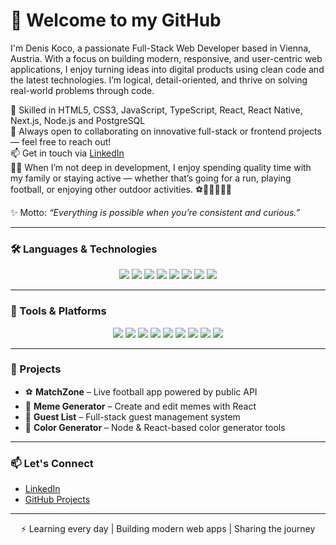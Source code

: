 # 👋 Welcome to my GitHub

I'm Denis Koco, a passionate Full-Stack Web Developer based in Vienna, Austria. With a focus on building modern, responsive, and user-centric web applications, I enjoy turning ideas into digital products using clean code and the latest technologies. I’m logical, detail-oriented, and thrive on solving real-world problems through code.

🌱 Skilled in HTML5, CSS3, JavaScript, TypeScript, React, React Native, Next.js, Node.js and PostgreSQL  
💬 Always open to collaborating on innovative full-stack or frontend projects — feel free to reach out!  
📫 Get in touch via [LinkedIn](https://www.linkedin.com/in/denis-koco)  
🧘‍♂️ When I’m not deep in development, I enjoy spending quality time with my family or staying active — whether that’s going for a run, playing football, or enjoying other outdoor activities. ⚽🏃‍♂️👨‍👩‍👧

✨ Motto: _“Everything is possible when you’re consistent and curious.”_

---

### 🛠️ Languages & Technologies

<p align="center">
  <img src="https://img.shields.io/badge/HTML5-E34F26?style=for-the-badge&logo=html5&logoColor=white" />
  <img src="https://img.shields.io/badge/CSS3-1572B6?style=for-the-badge&logo=css3&logoColor=white" />
  <img src="https://img.shields.io/badge/JavaScript-F7DF1E?style=for-the-badge&logo=javascript&logoColor=black" />
  <img src="https://img.shields.io/badge/TypeScript-3178C6?style=for-the-badge&logo=typescript&logoColor=white" />
  <img src="https://img.shields.io/badge/React-20232A?style=for-the-badge&logo=react&logoColor=61DAFB" />
  <img src="https://img.shields.io/badge/Next.js-000000?style=for-the-badge&logo=nextdotjs&logoColor=white" />
  <img src="https://img.shields.io/badge/Node.js-339933?style=for-the-badge&logo=nodedotjs&logoColor=white" />
  <img src="https://img.shields.io/badge/PostgreSQL-4169E1?style=for-the-badge&logo=postgresql&logoColor=white" /> 
</p>

---

### 🧰 Tools & Platforms

<p align="center">
  <img src="https://img.shields.io/badge/VS%20Code-007ACC?style=for-the-badge&logo=visual-studio-code&logoColor=white" />
  <img src="https://img.shields.io/badge/Git-F05032?style=for-the-badge&logo=git&logoColor=white" />
  <img src="https://img.shields.io/badge/GitHub-181717?style=for-the-badge&logo=github&logoColor=white" />
  <img src="https://img.shields.io/badge/Figma-F24E1E?style=for-the-badge&logo=figma&logoColor=white" />
  <img src="https://img.shields.io/badge/Postman-FF6C37?style=for-the-badge&logo=postman&logoColor=white" />
  <img src="https://img.shields.io/badge/Jest-C21325?style=for-the-badge&logo=jest&logoColor=white" />
  <img src="https://img.shields.io/badge/Playwright-2EAD33?style=for-the-badge&logo=playwright&logoColor=white" />
  <img src="https://img.shields.io/badge/PNPM-F69220?style=for-the-badge&logo=pnpm&logoColor=white" />
  <img src="https://img.shields.io/badge/Fly.io-011E3C?style=for-the-badge&logo=flydotio&logoColor=white" />
</p>

---

### 🚀 Projects

- ⚽ **MatchZone** – Live football app powered by public API  
- 🎨 **Meme Generator** – Create and edit memes with React  
- 📝 **Guest List** – Full-stack guest management system  
- 🎯 **Color Generator** – Node & React-based color generator tools  

---

### 📫 Let's Connect

- [LinkedIn](https://www.linkedin.com/in/denis-koco)
- [GitHub Projects](https://github.com/denis-1989)

---

<p align="center">
  ⚡ Learning every day | Building modern web apps | Sharing the journey
</p>


